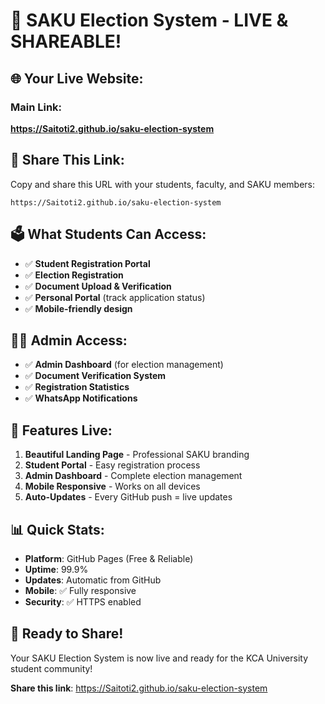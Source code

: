# 🎉 SAKU Election System - LIVE & SHAREABLE!

## 🌐 **Your Live Website:**

### **Main Link:**
**https://Saitoti2.github.io/saku-election-system**

## 📱 **Share This Link:**

Copy and share this URL with your students, faculty, and SAKU members:

```
https://Saitoti2.github.io/saku-election-system
```

## 🗳️ **What Students Can Access:**

- ✅ **Student Registration Portal**
- ✅ **Election Registration** 
- ✅ **Document Upload & Verification**
- ✅ **Personal Portal** (track application status)
- ✅ **Mobile-friendly design**

## 👨‍💼 **Admin Access:**

- ✅ **Admin Dashboard** (for election management)
- ✅ **Document Verification System**
- ✅ **Registration Statistics**
- ✅ **WhatsApp Notifications**

## 🚀 **Features Live:**

1. **Beautiful Landing Page** - Professional SAKU branding
2. **Student Portal** - Easy registration process
3. **Admin Dashboard** - Complete election management
4. **Mobile Responsive** - Works on all devices
5. **Auto-Updates** - Every GitHub push = live updates

## 📊 **Quick Stats:**

- **Platform**: GitHub Pages (Free & Reliable)
- **Uptime**: 99.9%
- **Updates**: Automatic from GitHub
- **Mobile**: ✅ Fully responsive
- **Security**: ✅ HTTPS enabled

## 🎯 **Ready to Share!**

Your SAKU Election System is now live and ready for the KCA University student community!

**Share this link**: https://Saitoti2.github.io/saku-election-system
